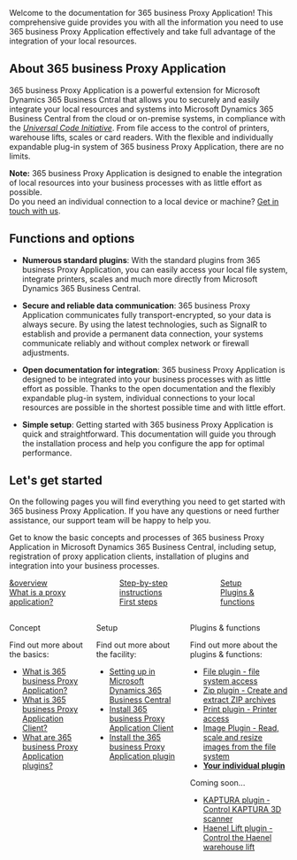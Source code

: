  
Welcome to the documentation for 365 business Proxy Application! This comprehensive guide provides you with all the information you need to use 365 business Proxy Application effectively and take full advantage of the integration of your local resources.

## About 365 business Proxy Application

365 business Proxy Application is a powerful extension for Microsoft Dynamics 365 Business Cntral that allows you to securely and easily integrate your local resources and systems into Microsoft Dynamics 365 Business Central from the cloud or on-premise systems, in compliance with the [*Universal Code Initiative*](https://www.microsoft.com/en-us/dynamics-365/blog/it-professional/2022/10/28/the-dynamics-365-business-central-universal-code-initiative-is-live/). From file access to the control of printers, warehouse lifts, scales or card readers. With the flexible and individually expandable plug-in system of 365 business Proxy Application, there are no limits.

<div class="alert alert-info">
    <i class="fa-solid fa-lightbulb"></i> <strong>Note:</strong> 365 business Proxy Application is designed to enable the integration of local resources into your business processes with as little effort as possible.<br>Do you need an individual connection to a local device or machine? <a href="https://365businessdev.com/kontakt/" target="_blank">Get in touch with us</a>.
</div>

## Functions and options

-  **Numerous standard plugins**: With the standard plugins from 365 business Proxy Application, you can easily access your local file system, integrate printers, scales and much more directly from Microsoft Dynamics 365 Business Central.

-  **Secure and reliable data communication**: 365 business Proxy Application communicates fully transport-encrypted, so your data is always secure. By using the latest technologies, such as SignalR to establish and provide a permanent data connection, your systems communicate reliably and without complex network or firewall adjustments.

- **Open documentation for integration**: 365 business Proxy Application is designed to be integrated into your business processes with as little effort as possible. Thanks to the open documentation and the flexibly expandable plug-in system, individual connections to your local resources are possible in the shortest possible time and with little effort.

-  **Simple setup**: Getting started with 365 business Proxy Application is quick and straightforward. This documentation will guide you through the installation process and help you configure the app for optimal performance.

## Let's get started

On the following pages you will find everything you need to get started with 365 business Proxy Application. If you have any questions or need further assistance, our support team will be happy to help you.

Get to know the basic concepts and processes of 365 business Proxy Application in Microsoft Dynamics 365 Business Central, including setup, registration of proxy application clients, installation of plugins and integration into your business processes.

<div class="columns">
    <div>
        <a href="proxy-application-whatis/">
            <div>
                <div><i class="fa-duotone fa-map"></i></div>
                <div>&overview</div>
                <div>What is a proxy application?</div>
            </div>
        </a>
    </div>
    <div>
        <a href="get-started/">
            <div>
                <div><i class="fa-duotone fa-ballot-check"></i></div>
                <div>Step-by-step instructions</div>
                <div>First steps</div>
            </div>
        </a>
    </div>
    <div>
        <a href="plugins/">
            <div>
                <div><i class="fa-duotone fa-book-open-cover"></i></div>
                <div>Setup</div>
                <div>Plugins & functions</div>
            </div>
        </a>
    </div>
</div>

<div class="columns" style="margin-top: 30px;">
    <div>
        <span class="columns-title">Concept</span>
        <p>
            Find out more about the basics:
            <ul class="fa-ul">
                <li><span class="fa-li"><i class="fa-solid fa-pen-ruler"></i></span><a href="proxy-application-whatis/">What is 365 business Proxy Application?</a></li>
                <li><span class="fa-li"><i class="fa-solid fa-sitemap"></i></span><a href="proxy-application-client-whatis/">What is 365 business Proxy Application Client?</a></li>
                <li><span class="fa-li"><i class="fa-solid fa-arrow-up-right-from-square"></i></span><a href="plugins/">What are 365 business Proxy Application plugins?</a></li>
            </ul>            
        </p>
    </div>
    <div>
        <span class="columns-title">Setup</span>
        <p>
            Find out more about the facility:
            <ul class="fa-ul">
                <li><span class="fa-li"><i class="fa-solid fa-screwdriver-wrench"></i></span><a href="setup/">Setting up in Microsoft Dynamics 365 Business Central</a></li>
                <li><span class="fa-li"><i class="fa-solid fa-gear"></i></span><a href="proxy-application-client-installation/">Install 365 business Proxy Application Client</a></li>
                <li><span class="fa-li"><i class="fa-solid fa-arrow-up-right-from-square"></i></span><a href="proxy-application-client-installation/#install-proxy-application-plugins">Install the 365 business Proxy Application plugin</a></li>
            </ul>
        </p>
    </div>
    <div>
         <span class="columns-title">Plugins & functions</span>
             <p>
                Find out more about the plugins & functions:
                <ul class="fa-ul">
                    <li><span class="fa-li"><i class="fa-solid fa-files"></i></span><a href="plugins/file/">File plugin - file system access</a></li>
                    <li><span class="fa-li"><i class="fa-solid fa-file-zipper"></i></span><a href="plugins/zip/">Zip plugin - Create and extract ZIP archives</a></li>
                    <li><span class="fa-li"><i class="fa-solid fa-user-plus"></i></span><a href="plugins/print/">Print plugin - Printer access</a></li>
                    <li><span class="fa-li"><i class="fa-solid fa-images"></i></span><a href="plugins/image/">Image Plugin - Read, scale and resize images from the file system</a></li>
                    <li><span class="fa-li"><i class="fa-solid fa-scanner-image"></i></span><a href="plugins/custom/"><strong>Your individual plugin</strong></a></li>
                </ul>
                Coming soon...
                <ul class="fa-ul">
                    <li><span class="fa-li"><i class="fa-solid fa-scanner-image"></i></span><a href="#">KAPTURA plugin - Control KAPTURA 3D scanner</a></li>
                    <li><span class="fa-li"><i class="fa-solid fa-shelves"></i></span><a href="#">Haenel Lift plugin - Control the Haenel warehouse lift</a></li>
                </ul>
            </p>
    </div>
</div>


